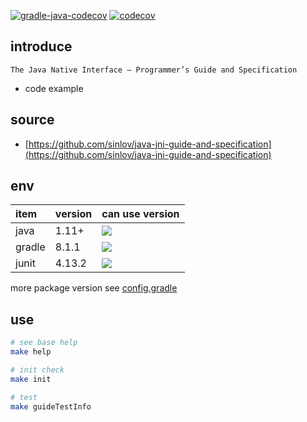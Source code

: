 [![gradle-java-codecov](https://github.com/sinlov/java-jni-guide-and-specification/actions/workflows/gradle-java-codecov.yml/badge.svg)](https://github.com/sinlov/java-jni-guide-and-specification/actions/workflows/gradle-java-codecov.yml)
[![codecov](https://codecov.io/gh/sinlov/java-jni-guide-and-specification/branch/main/graph/badge.svg)](https://codecov.io/gh/sinlov/java-jni-guide-and-specification)

## introduce

`The Java Native Interface — Programmer’s Guide and Specification`

- code example

## source

- [https://github.com/sinlov/java-jni-guide-and-specification](https://github.com/sinlov/java-jni-guide-and-specification)

## env

| item   | version | can use version                                                                                                                                 |
|:-------|:--------|:------------------------------------------------------------------------------------------------------------------------------------------------|
| java   | 1.11+   | ![](https://img.shields.io/badge/-Java-007396?logo=Java&logoColor=white&style=)                                                                 |
| gradle | 8.1.1   | [![](https://img.shields.io/badge/-Gradle-02303A?logo=Gradle&logoColor=white&style=)](https://gradle.org/install/)                              |
| junit  | 4.13.2  | [![](https://img.shields.io/maven-central/v/junit/junit.svg?label=latest%20release)](https://search.maven.org/search?q=g:junit%20AND%20a:junit) |

more package version see [config.gradle](config.gradle)

## use

```bash
# see base help
make help

# init check
make init

# test
make guideTestInfo
```